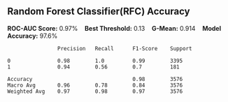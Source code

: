 
## Random Forest Classifier(RFC) Accuracy

**ROC-AUC Score:** 0.97% &nbsp;&nbsp; **Best Threshold:** 0.13 &nbsp;&nbsp; **G-Mean:** 0.914 &nbsp;&nbsp; **Model Accuracy:** 97.6%

                    Precision   Recall      F1-Score    Support

    0               0.98        1.0         0.99        3395
    1               0.94        0.56        0.7         181

    Accuracy                                0.98        3576
    Macro Avg       0.96        0.78        0.84        3576
    Weighted Avg    0.97        0.98        0.97        3576
